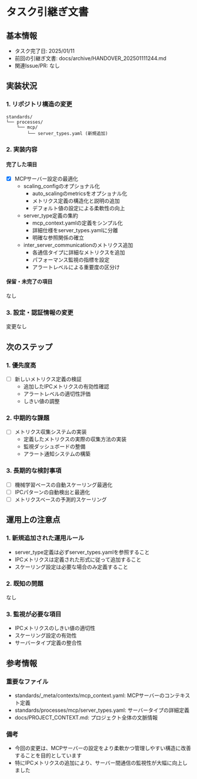 # タスク引継ぎ文書

## 基本情報

- タスク完了日: 2025/01/11
- 前回の引継ぎ文書: docs/archive/HANDOVER_202501111244.md
- 関連Issue/PR: なし

## 実装状況

### 1. リポジトリ構造の変更

```
standards/
└── processes/
    └── mcp/
        └── server_types.yaml (新規追加)
```

### 2. 実装内容

#### 完了した項目

- [x] MCPサーバー設定の最適化
  - scaling_configのオプショナル化
    - auto_scalingのmetricsをオプショナル化
    - メトリクス定義の構造化と説明の追加
    - デフォルト値の設定による柔軟性の向上
  - server_type定義の集約
    - mcp_context.yamlの定義をシンプル化
    - 詳細仕様をserver_types.yamlに分離
    - 明確な参照関係の確立
  - inter_server_communicationのメトリクス追加
    - 各通信タイプに詳細なメトリクスを追加
    - パフォーマンス監視の指標を設定
    - アラートレベルによる重要度の区分け

#### 保留・未完了の項目

なし

### 3. 設定・認証情報の変更

変更なし

## 次のステップ

### 1. 優先度高

- [ ] 新しいメトリクス定義の検証
  - 追加したIPCメトリクスの有効性確認
  - アラートレベルの適切性評価
  - しきい値の調整

### 2. 中期的な課題

- [ ] メトリクス収集システムの実装
  - 定義したメトリクスの実際の収集方法の実装
  - 監視ダッシュボードの整備
  - アラート通知システムの構築

### 3. 長期的な検討事項

- [ ] 機械学習ベースの自動スケーリング最適化
- [ ] IPCパターンの自動検出と最適化
- [ ] メトリクスベースの予測的スケーリング

## 運用上の注意点

### 1. 新規追加された運用ルール

- server_type定義は必ずserver_types.yamlを参照すること
- IPCメトリクスは定義された形式に従って追加すること
- スケーリング設定は必要な場合のみ定義すること

### 2. 既知の問題

なし

### 3. 監視が必要な項目

- IPCメトリクスのしきい値の適切性
- スケーリング設定の有効性
- サーバータイプ定義の整合性

## 参考情報

### 重要なファイル

- standards/_meta/contexts/mcp_context.yaml: MCPサーバーのコンテキスト定義
- standards/processes/mcp/server_types.yaml: サーバータイプの詳細定義
- docs/PROJECT_CONTEXT.md: プロジェクト全体の文脈情報

### 備考

- 今回の変更は、MCPサーバーの設定をより柔軟かつ管理しやすい構造に改善することを目的としています
- 特にIPCメトリクスの追加により、サーバー間通信の監視性が大幅に向上しました
